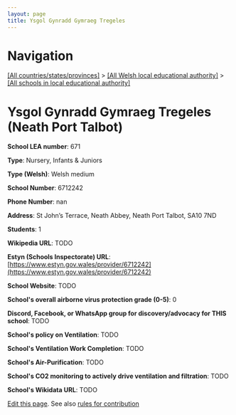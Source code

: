```yaml
---
layout: page
title: Ysgol Gynradd Gymraeg Tregeles
---
```

# Navigation

[[All countries/states/provinces]](../../..) > [[All Welsh local educational authority]](../..) > [[All schools in local educational authority]](..)

# Ysgol Gynradd Gymraeg Tregeles (Neath Port Talbot)

**School LEA number**: 671

**Type**: Nursery, Infants & Juniors

**Type (Welsh)**: Welsh medium

**School Number**: 6712242

**Phone Number**: nan

**Address**: St John’s Terrace, Neath Abbey, Neath Port Talbot, SA10 7ND

**Students**: 1

**Wikipedia URL**: TODO

**Estyn (Schools Inspectorate) URL**: [https://www.estyn.gov.wales/provider/6712242](https://www.estyn.gov.wales/provider/6712242)

**School Website**: TODO

**School's overall airborne virus protection grade (0-5)**: 0

**Discord, Facebook, or WhatsApp group for discovery/advocacy for THIS school**: TODO

**School's policy on Ventilation**: TODO

**School's Ventilation Work Completion**: TODO

**School's Air-Purification**: TODO

**School's CO2 monitoring to actively drive ventilation and filtration**: TODO

**School's Wikidata URL**: TODO




[Edit this page](https://github.com/ventilate-schools/Wales/edit/prif/./Neath_Port_Talbot/Ysgol_Gynradd_Gymraeg_Tregeles.md). See also [rules for contribution](../../../contribution-rules/)
